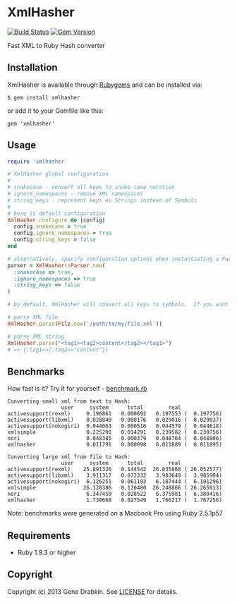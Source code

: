 # XmlHasher

[![Build Status](https://travis-ci.org/cloocher/xmlhasher.png)](https://travis-ci.org/cloocher/xmlhasher)
[![Gem Version](https://badge.fury.io/rb/xmlhasher.png)](http://badge.fury.io/rb/xmlhasher)

Fast XML to Ruby Hash converter

## Installation

XmlHasher is available through [Rubygems](http://rubygems.org/gems/xmlhasher) and can be installed via:

```
$ gem install xmlhasher
```

or add it to your Gemfile like this:

```
gem 'xmlhasher'
```

## Usage

```ruby
require 'xmlhasher'

# XmlHasher global configuration
#
# snakecase - convert all keys to snake case notation
# ignore_namespaces - remove XML namespaces
# string_keys - represent keys as Strings instead of Symbols
#
# here is default configuration
XmlHasher.configure do |config|
  config.snakecase = true
  config.ignore_namespaces = true
  config.string_keys = false
end

# alternatively, specify configuration options when instantiating a Parser
parser = XmlHasher::Parser.new(
  :snakecase => true,
  :ignore_namespaces => true
  :string_keys => false
)

# by default, XmlHasher will convert all keys to symbols.  If you want all keys to be Strings, set :string_keys option to 'true'

# parse XML file
XmlHasher.parse(File.new('/path/to/my/file.xml'))

# parse XML string
XmlHasher.parse("<tag1><tag2>content</tag2></tag1>")
# => {:tag1=>{:tag2=>"content"}}

```
## Benchmarks

How fast is it?  Try it for yourself - [benchmark.rb](https://github.com/cloocher/xmlhasher/blob/master/benchmark/benchmark.rb)

```
Converting small xml from text to Hash:
                 user     system      total        real
activesupport(rexml)     0.196861   0.000692   0.197553 (  0.197756)
activesupport(libxml)    0.028840   0.000176   0.029016 (  0.029037)
activesupport(nokogiri)  0.044063   0.000516   0.044579 (  0.044618)
xmlsimple                0.225291   0.014291   0.239582 (  0.239756)
nori                     0.048385   0.000379   0.048764 (  0.048806)
xmlhasher                0.011791   0.000098   0.011889 (  0.011895)

Converting large xml from file to Hash:
                 user     system      total        real
activesupport(rexml)    25.891326   0.144542  26.035868 ( 26.052577)
activesupport(libxml)    3.911317   0.072332   3.983649 (  3.985904)
activesupport(nokogiri)  6.126251   0.061193   6.187444 (  6.191296)
xmlsimple               26.128386   0.120480  26.248866 ( 26.265013)
nori                     6.347459   0.028522   6.375981 (  6.380416)
xmlhasher                1.738668   0.027549   1.766217 (  1.767256)

```
Note: benchmarks were generated on a Macbook Pro using Ruby 2.5.1p57

## Requirements

* Ruby 1.9.3 or higher

## Copyright
Copyright (c) 2013 Gene Drabkin.
See [LICENSE][] for details.

[license]: LICENSE.md
